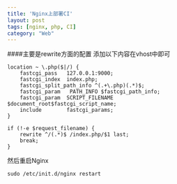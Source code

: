 ```yaml
---
title: 'Nginx上部署CI'
layout: post
tags: [nginx, php, CI]
category: "Web"
---
```

####主要是rewrite方面的配置
添加以下内容在vhost中即可

    location ~ \.php($|/) {
        fastcgi_pass   127.0.0.1:9000;
        fastcgi_index  index.php;
        fastcgi_split_path_info ^(.+\.php)(.*)$;
        fastcgi_param   PATH_INFO $fastcgi_path_info;
        fastcgi_param  SCRIPT_FILENAME  $document_root$fastcgi_script_name;
        include        fastcgi_params;
    }

    if (!-e $request_filename) {
        rewrite ^/(.*)$ /index.php/$1 last;
        break;
    }

然后重启Nginx

    sudo /etc/init.d/nginx restart
   
